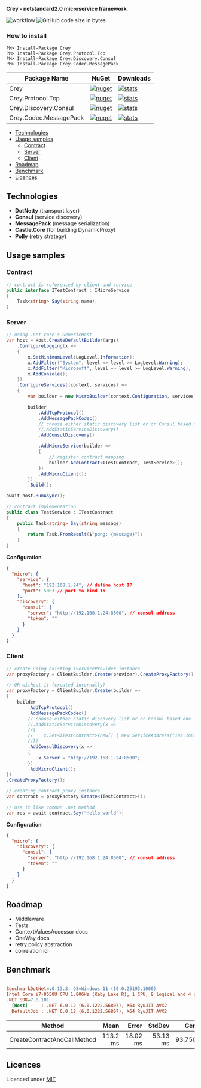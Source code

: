 **Crey - netstandard2.0 microservice framework**

![workflow](https://img.shields.io/github/actions/workflow/status/vermilion/Crey/build-and-publish.yml) ![GitHub code size in bytes](https://img.shields.io/github/languages/code-size/vermilion/Crey?style=flat-square)


### How to install
```code
PM> Install-Package Crey
PM> Install-Package Crey.Protocol.Tcp
PM> Install-Package Crey.Discovery.Consul
PM> Install-Package Crey.Codec.MessagePack
```

| Package Name           | NuGet                                                                                                                                          | Downloads                                                                                                                                                             |
| ---------------------- | ---------------------------------------------------------------------------------------------------------------------------------------------- | --------------------------------------------------------------------------------------------------------------------------------------------------------------------- |
| Crey                   | [![nuget](https://img.shields.io/nuget/v/Crey.svg?style=flat-square)](https://www.nuget.org/packages/Crey)                                     | [![stats](https://img.shields.io/nuget/dt/Crey.svg?style=flat-square)](https://www.nuget.org/stats/packages/Crey?groupby=Version)                                     |
| Crey.Protocol.Tcp      | [![nuget](https://img.shields.io/nuget/v/Crey.Protocol.Tcp.svg?style=flat-square)](https://www.nuget.org/packages/Crey.Protocol.Tcp)           | [![stats](https://img.shields.io/nuget/dt/Crey.Protocol.Tcp.svg?style=flat-square)](https://www.nuget.org/stats/packages/Crey.Protocol.Tcp?groupby=Version)           |
| Crey.Discovery.Consul  | [![nuget](https://img.shields.io/nuget/v/Crey.Discovery.Consul.svg?style=flat-square)](https://www.nuget.org/packages/Crey.Discovery.Consul)   | [![stats](https://img.shields.io/nuget/dt/Crey.Discovery.Consul.svg?style=flat-square)](https://www.nuget.org/stats/packages/Crey.Discovery.Consul?groupby=Version)   |
| Crey.Codec.MessagePack | [![nuget](https://img.shields.io/nuget/v/Crey.Codec.MessagePack.svg?style=flat-square)](https://www.nuget.org/packages/Crey.Codec.MessagePack) | [![stats](https://img.shields.io/nuget/dt/Crey.Codec.MessagePack.svg?style=flat-square)](https://www.nuget.org/stats/packages/Crey.Codec.MessagePack?groupby=Version) |


- [Technologies](#technologies)
- [Usage samples](#usage-samples)
  - [Contract](#contract)
  - [Server](#server)
  - [Client](#client)
- [Roadmap](#roadmap)
- [Benchmark](#benchmark)
- [Licences](#licences)


## Technologies
- **DotNetty** (transport layer)
- **Consul** (service discovery)
- **MessagePack** (message serialization)
- **Castle.Core** (for building DynamicProxy)
- **Polly** (retry strategy)

## Usage samples

### Contract
``` c#
// contract is referenced by client and service
public interface ITestContract : IMicroService
{
    Task<string> Say(string name);
}
```
### Server
``` c#
// using .net core's GenericHost
var host = Host.CreateDefaultBuilder(args)
    .ConfigureLogging(x =>
    {
        x.SetMinimumLevel(LogLevel.Information);
        x.AddFilter("System", level => level >= LogLevel.Warning);
        x.AddFilter("Microsoft", level => level >= LogLevel.Warning);
        x.AddConsole();
    })
    .ConfigureServices((context, services) =>
    {
        var builder = new MicroBuilder(context.Configuration, services);

        builder
            .AddTcpProtocol()
            .AddMessagePackCodec()
            // choose either static discovery list or or Consul based one
            //.AddStaticServiceDiscovery()
            .AddConsulDiscovery()

            .AddMicroService(builder =>
            {
                // register contract mapping
                builder.AddContract<ITestContract, TestService>();
            })
            .AddMicroClient();
        })
        .Build();

await host.RunAsync();

// contract implementation
public class TestService : ITestContract
{
    public Task<string> Say(string message)
    {
        return Task.FromResult($"pong: {message}");
    }
}
```
**Configuration**
```json
{
  "micro": {
    "service": {
      "host": "192.168.1.24", // define host IP
      "port": 5003 // port to bind to
    },
    "discovery": {
      "consul": {
        "server": "http://192.168.1.24:8500", // consul address
        "token": ""
      }
    }
  }
}

```

### Client
``` c#
// create using existing IServiceProvider instance
var proxyFactory = ClientBuilder.Create(provider).CreateProxyFactory();

// OR without it (created internally)
var proxyFactory = ClientBuilder.Create(builder =>
{
    builder
        .AddTcpProtocol()
        .AddMessagePackCodec()
        // choose either static discovery list or or Consul based one
        //.AddStaticServiceDiscovery(x =>
        //{
        //    x.Set<ITestContract>(new[] { new ServiceAddress("192.168.1.24", 5003) });
        //})
        .AddConsulDiscovery(x =>
        {
            x.Server = "http://192.168.1.24:8500";
        })
        .AddMicroClient();
})
.CreateProxyFactory();

// creating contract proxy instance
var contract = proxyFactory.Create<ITestContract>();

// use it like common .net method
var res = await contract.Say("Hello world");
```

**Configuration**
```json
{
  "micro": {
    "discovery": {
      "consul": {
        "server": "http://192.168.1.24:8500", // consul address
        "token": ""
      }
    }
  }
}
```

## Roadmap
- Middleware
- Tests
- ContextValuesAccessor docs
- OneWay docs
- retry policy abstraction
- correlation id

## Benchmark

``` ini

BenchmarkDotNet=v0.13.3, OS=Windows 11 (10.0.25193.1000)
Intel Core i7-8550U CPU 1.80GHz (Kaby Lake R), 1 CPU, 8 logical and 4 physical cores
.NET SDK=7.0.101
  [Host]     : .NET 6.0.12 (6.0.1222.56807), X64 RyuJIT AVX2
  DefaultJob : .NET 6.0.12 (6.0.1222.56807), X64 RyuJIT AVX2


```
| Method                      |     Mean |    Error |   StdDev |    Gen0 |    Gen1 | Allocated |
| --------------------------- | -------: | -------: | -------: | ------: | ------: | --------: |
| CreateContractAndCallMethod | 113.2 ms | 18.02 ms | 53.13 ms | 93.7500 | 31.2500 | 491.28 KB |

## Licences

Licenced under [MIT](LICENSE)
